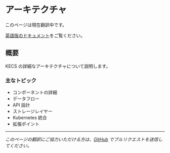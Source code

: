 # アーキテクチャ

このページは現在翻訳中です。

[英語版のドキュメント](/development/architecture)をご覧ください。

## 概要

KECS の詳細なアーキテクチャについて説明します。

### 主なトピック

- コンポーネントの詳細
- データフロー
- API 設計
- ストレージレイヤー
- Kubernetes 統合
- 拡張ポイント

---

*このページの翻訳にご協力いただける方は、[GitHub](https://github.com/nandemo-ya/kecs) でプルリクエストを送信してください。*